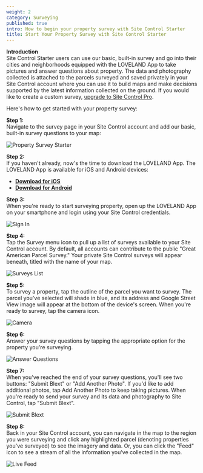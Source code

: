 ```yaml
---
weight: 2
category: Surveying
published: true
intro: How to begin your property survey with Site Control Starter
title: Start Your Property Survey with Site Control Starter
---
```

**Introduction**  
Site Control Starter users can use our basic, built-in survey and go into their cities and neighborhoods equipped with the LOVELAND App to take pictures and answer questions about property. The data and photography collected is attached to the parcels surveyed and saved privately in your Site Control account where you can use it to build maps and make decisions supported by the latest information collected on the ground. If you would like to create a custom survey, [upgrade to Site Control Pro](https://sitecontrol.us/plans). 

Here's how to get started with your property survey:

**Step 1:**   
Navigate to the survey page in your Site Control account and add our basic, built-in survey questions to your map:    
     
![Property Survey Starter]({{site.baseurl}}/img/20nicax83q.gif)

**Step 2:**   
If you haven't already, now's the time to download the LOVELAND App. The LOVELAND App is available for iOS and Android devices:    
* **[Download for iOS](https://itunes.apple.com/TR/app/id905821280)**
* **[Download for Android](https://play.google.com/store/apps/details?id=com.makeloveland.loveland&hl=en)**   
    
**Step 3:**   
When you're ready to start surveying property, open up the LOVELAND App on your smartphone and login using your Site Control credentials.    
    
![Sign In](https://www.dropbox.com/s/8ekw9yxz0vj4muk/screenshot_2015-05-31-19-00-30.png?dl=1)    
     
**Step 4:**   
Tap the Survey menu icon to pull up a list of surveys available to your Site Control account. By default, all accounts can contribute to the public "Great American Parcel Survey." Your private Site Control surveys will appear beneath, titled with the name of your map.    
     
![Surveys List](https://www.dropbox.com/s/qkvkngoltt9g42s/screenshot_2015-05-31-19-07-10.png?dl=1)     
     
**Step 5:**    
To survey a property, tap the outline of the parcel you want to survey. The parcel you've selected will shade in blue, and its address and Google Street View image will appear at the bottom of the device's screen. When you're ready to survey, tap the camera icon.    
     
![Camera](https://www.dropbox.com/s/1cunczrvk639g1n/screenshot_2015-05-31-19-08-03.png?dl=1)     
      
**Step 6:**     
Answer your survey questions by tapping the appropriate option for the property you're surveying.    
     
![Answer Questions](https://www.dropbox.com/s/mvfd9d2oyyimctg/screenshot_2015-05-31-19-08-25.png?dl=1)     
     
**Step 7:**    
When you've reached the end of your survey questions, you'll see two buttons: "Submit Blext" or "Add Another Photo". If you'd like to add additional photos, tap Add Another Photo to keep taking pictures. When you're ready to send your survey and its data and photography to Site Control, tap "Submit Blext".   
     
![Submit Blext](https://www.dropbox.com/s/5pgqzfkmm2ackcx/screenshot_2015-05-31-19-08-36.png?dl=1)     
      
**Step 8:**    
Back in your Site Control account, you can navigate in the map to the region you were surveying and click any highlighted parcel (denoting properties you've surveyed) to see the imagery and data. Or, you can click the "Feed" icon to see a stream of all the information you've collected in the map.    
      
![Live Feed]({{site.baseurl}}/img/687474703a2f2f672e7265636f726469742e636f2f345571577a48476f32682e676966.gif)

